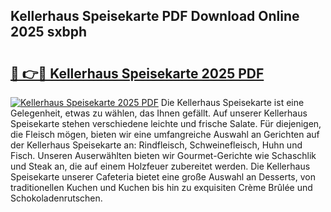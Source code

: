 ## Kellerhaus Speisekarte PDF Download Online 2025 sxbph

# <h2><a href="http://gc7gbo4.nevu.top/?p=Kellerhaus+Speisekarte">🔗 👉🔴 Kellerhaus Speisekarte 2025 PDF</a></h2>

[![Kellerhaus Speisekarte 2025 PDF](https://i.imgur.com/dBaPXMq.png)](http://gc7gbo4.nevu.top/?p=Kellerhaus+Speisekarte)
Die Kellerhaus Speisekarte ist eine Gelegenheit, etwas zu wählen, das Ihnen gefällt. Auf unserer Kellerhaus Speisekarte stehen verschiedene leichte und frische Salate. Für diejenigen, die Fleisch mögen, bieten wir eine umfangreiche Auswahl an Gerichten auf der Kellerhaus Speisekarte an: Rindfleisch, Schweinefleisch, Huhn und Fisch. Unseren Auserwählten bieten wir Gourmet-Gerichte wie Schaschlik und Steak an, die auf einem Holzfeuer zubereitet werden. Die Kellerhaus Speisekarte unserer Cafeteria bietet eine große Auswahl an Desserts, von traditionellen Kuchen und Kuchen bis hin zu exquisiten Crème Brûlée und Schokoladenrutschen.
